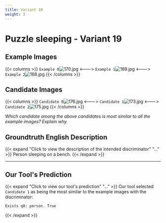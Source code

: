 ```yaml
---
title: Variant 19
weight: 3
---
```


# Puzzle sleeping - Variant 19

## Example Images
{{< columns >}}
`Example 0`![170.jpg](/natscene_data/images/170.jpg)
<--->
`Example 1`![169.jpg](/natscene_data/images/169.jpg)
<--->
`Example 2`![168.jpg](/natscene_data/images/168.jpg)
{{< /columns >}}

## Candidate Images
{{< columns >}}
`Candidate 0`![176.jpg](/natscene_data/images/176.jpg)
<--->
`Candidate 1`![173.jpg](/natscene_data/images/173.jpg)
<--->
`Candidate 2`![175.jpg](/natscene_data/images/175.jpg)
{{< /columns >}}

*Which candidate among the above candidates is most similar to all the example images? Explain why.*

## Groundtruth English Description

{{< expand "Click to view the description of the intended discriminator" "..." >}}
Person sleeping on a bench.
{{< /expand >}}

---



## Our Tool's Prediction

{{< expand "Click to view our tool's prediction" "..." >}}
Our tool selected `Candidate 1` as being the most similar to the example images with the discriminator:
```plaintext
Exists q0: person. True
```
{{< /expand >}}
